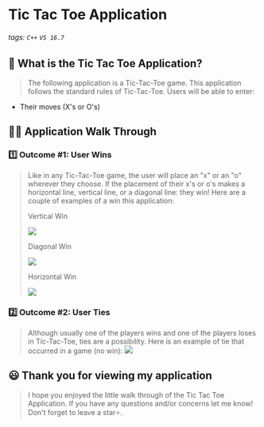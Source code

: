 # Tic Tac Toe Application

###### tags: `C++` `VS 16.7`


## 📝 What is the Tic Tac Toe Application?
> The following application is a Tic-Tac-Toe game. This application follows the standard rules of Tic-Tac-Toe. Users will be able to enter:
-  Their moves (X's or O's)

## 👩‍🏫 Application Walk Through
### 1️⃣ Outcome #1: User Wins ###
> Like in any Tic-Tac-Toe game, the user will place an "x" or an "o" wherever they choose. If the placement of their x's or o's makes a horizontal line, vertical line, or a diagonal line: they win! Here are a couple of examples of a win this application:
>
> Vertical Win
>
> ![](https://i.imgur.com/h8myHXm.png)
>
> Diagonal Win
>
> ![](https://i.imgur.com/KDf34v1.png)
>
> Horizontal Win
>
> ![](https://i.imgur.com/Qc1NQTo.png)
>


### 2️⃣ Outcome #2: User Ties ###
> Although usually one of the players wins and one of the players loses in Tic-Tac-Toe, ties are a possibility. Here is an example of tie that occurred in a game (no win):
> ![](https://i.imgur.com/8xXM4mq.png)


## 😃 Thank you for viewing my application ##
> I hope you enjoyed the little walk through of the Tic Tac Toe Application. If you have any questions and/or concerns let me know! Don't forget to leave a star⭐️.
